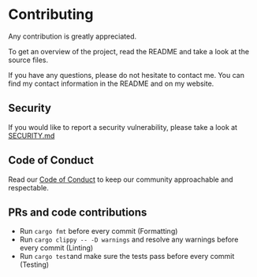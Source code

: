 # Contributing

Any contribution is greatly appreciated.

To get an overview of the project, read the README and take a look at the source files.

If you have any questions, please do not hesitate to contact me. You can find my contact information in the README and on my website.

## Security

If you would like to report a security vulnerability, please take a look at [SECURITY.md](SECURITY.md)

## Code of Conduct

Read our [Code of Conduct](CODE_OF_CONDUCT.md) to keep our community approachable and respectable.

## PRs and code contributions

- Run `cargo fmt` before every commit (Formatting)
- Run `cargo clippy -- -D warnings` and resolve any warnings before every commit (Linting)
- Run `cargo test`and make sure the tests pass before every commit (Testing)